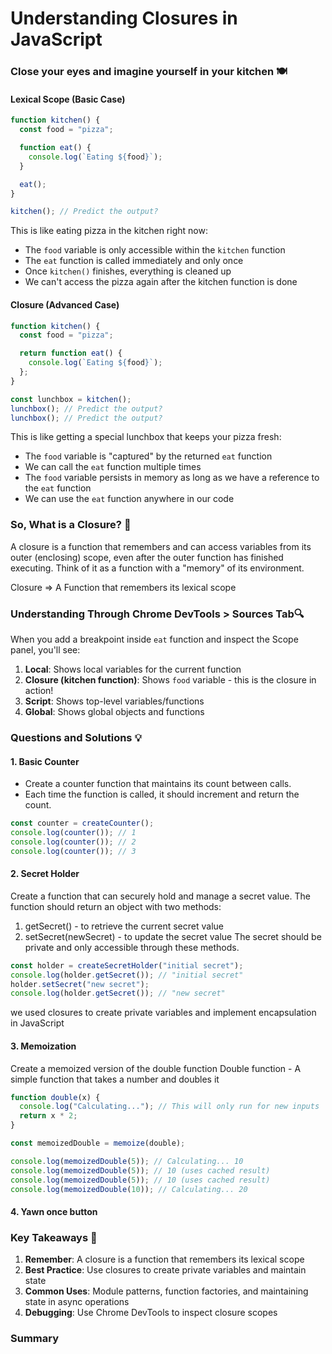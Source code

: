 # Understanding Closures in JavaScript

### Close your eyes and imagine yourself in your kitchen 🍽️

#### Lexical Scope (Basic Case)

```javascript
function kitchen() {
  const food = "pizza";

  function eat() {
    console.log(`Eating ${food}`);
  }

  eat();
}

kitchen(); // Predict the output?
```

This is like eating pizza in the kitchen right now:

- The `food` variable is only accessible within the `kitchen` function
- The `eat` function is called immediately and only once
- Once `kitchen()` finishes, everything is cleaned up
- We can't access the pizza again after the kitchen function is done

#### Closure (Advanced Case)

```javascript
function kitchen() {
  const food = "pizza";

  return function eat() {
    console.log(`Eating ${food}`);
  };
}

const lunchbox = kitchen();
lunchbox(); // Predict the output?
lunchbox(); // Predict the output?
```

This is like getting a special lunchbox that keeps your pizza fresh:

- The `food` variable is "captured" by the returned `eat` function
- We can call the `eat` function multiple times
- The `food` variable persists in memory as long as we have a reference to the `eat` function
- We can use the `eat` function anywhere in our code

### So, What is a Closure? 🤔

A closure is a function that remembers and can access variables from its outer (enclosing) scope, even after the outer function has finished executing. Think of it as a function with a "memory" of its environment.

Closure => A Function that remembers its lexical scope

### Understanding Through Chrome DevTools > Sources Tab🔍

When you add a breakpoint inside `eat` function and inspect the Scope panel, you'll see:

1. **Local**: Shows local variables for the current function
2. **Closure (kitchen function)**: Shows `food` variable - this is the closure in action!
3. **Script**: Shows top-level variables/functions
4. **Global**: Shows global objects and functions

### Questions and Solutions 💡

#### 1. Basic Counter

- Create a counter function that maintains its count between calls.
- Each time the function is called, it should increment and return the count.

```js
const counter = createCounter();
console.log(counter()); // 1
console.log(counter()); // 2
console.log(counter()); // 3
```

#### 2. Secret Holder

Create a function that can securely hold and manage a secret value. The function should return an object with two methods:

1. getSecret() - to retrieve the current secret value
2. setSecret(newSecret) - to update the secret value
   The secret should be private and only accessible through these methods.

```javascript
const holder = createSecretHolder("initial secret");
console.log(holder.getSecret()); // "initial secret"
holder.setSecret("new secret");
console.log(holder.getSecret()); // "new secret"
```

we used closures to create private variables and implement encapsulation in JavaScript

#### 3. Memoization

Create a memoized version of the double function
Double function - A simple function that takes a number and doubles it

```javascript
function double(x) {
  console.log("Calculating..."); // This will only run for new inputs
  return x * 2;
}

const memoizedDouble = memoize(double);

console.log(memoizedDouble(5)); // Calculating... 10
console.log(memoizedDouble(5)); // 10 (uses cached result)
console.log(memoizedDouble(5)); // 10 (uses cached result)
console.log(memoizedDouble(10)); // Calculating... 20
```

#### 4. Yawn once button

### Key Takeaways 🎯

1. **Remember**: A closure is a function that remembers its lexical scope
2. **Best Practice**: Use closures to create private variables and maintain state
3. **Common Uses**: Module patterns, function factories, and maintaining state in async operations
4. **Debugging**: Use Chrome DevTools to inspect closure scopes

### Summary

```

```
